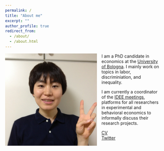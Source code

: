 ```yaml
---
permalink: /
title: "About me"
excerpt: ""
author_profile: true
redirect_from: 
  - /about/
  - /about.html
---
```


<img src="/images/profile.jpg" alt="profile photo" width="300" height="auto" style="float: left; padding-right:15px"/>   I am a PhD candidate in economics at the <a href="https://phd.unibo.it/economics/en" target="_blank">University of Bologna</a>.
I mainly work on topics in labor, discriminiation, and inequality.

I am currently a coordinator of the <a href="https://sites.google.com/site/ideemeetings/" target="_blank">IDEE meetings</a>, platforms for all researchers in experimental and behavioral economics to informally discuss their research projects.

<a href="assets/CV_YukiTakahashi.pdf" target="_blank">CV</a><br>
<a href="https://twitter.com/yukitakahashi11" target="_blank">Twitter</a><br>
